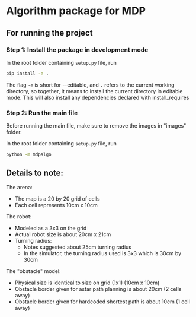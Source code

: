 # Algorithm package for MDP

## For running the project

### Step 1: Install the package in development mode

In the root folder containing `setup.py` file, run

```sh
pip install -e .
```

The flag `-e` is short for --editable, and `.`  refers to the current working
directory, so together, it means to install the current directory
in editable mode. This will also install any dependencies declared with install_requires

### Step 2: Run the main file

Before running the main file, make sure to remove the images in "images" folder.

In the root folder containing `setup.py` file, run

```sh
python -m mdpalgo
```

## Details to note:

The arena:

- The map is a 20 by 20 grid of cells
- Each cell represents 10cm x 10cm

The robot:

- Modeled as a 3x3 on the grid
- Actual robot size is about 20cm x 21cm
- Turning radius:
  - Notes suggested about 25cm turning radius
  - In the simulator, the turning radius used is 3x3 which is 30cm by 30cm

The "obstacle" model:

- Physical size is identical to size on grid (1x1) (10cm x 10cm)
- Obstacle border given for astar path planning is about 20cm (2 cells away)
- Obstacle border given for hardcoded shortest path is about 10cm (1 cell away)
